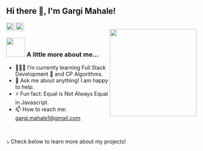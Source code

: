 ## Hi there 👋, I'm Gargi Mahale! 

<a href="https://www.linkedin.com/in/gargimahale/">
  <img align="left" width="22px" src="https://cdn.jsdelivr.net/npm/simple-icons@v3/icons/linkedin.svg" />
</a>
<a href="https://codeforces.com/profile/Wooq">
  <img align="left" width="22px" src="https://cdn.jsdelivr.net/npm/simple-icons@v3/icons/codeforces.svg" />
</a>
<br />

<img align='right' src="https://media.giphy.com/media/VgCDAzcKvsR6OM0uWg/giphy.gif" width="230">

### <img src="https://media.giphy.com/media/WUlplcMpOCEmTGBtBW/giphy.gif" width="50"> A little more about me...  

- 👩🏻‍💻 I’m currently learning Full Stack Development 🚀 and CP Algorithms.
- 💬 Ask me about anything! I am happy to help.
- ⚡ Fun fact: Equal is Not Always Equal in Javascript.
- 📫 How to reach me: gargi.mahale1@gmail.com

<br>

⤵️ Check below to learn more about my projects!
